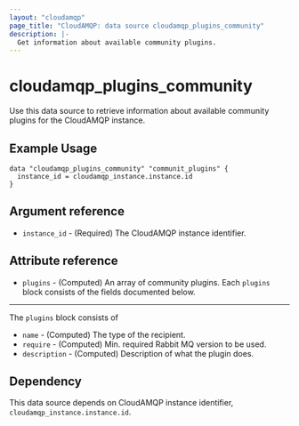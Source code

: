 ```yaml
---
layout: "cloudamqp"
page_title: "CloudAMQP: data source cloudamqp_plugins_community"
description: |-
  Get information about available community plugins.
---
```


# cloudamqp_plugins_community

Use this data source to retrieve information about available community plugins for the CloudAMQP instance.

## Example Usage

```hcl
data "cloudamqp_plugins_community" "communit_plugins" {
  instance_id = cloudamqp_instance.instance.id
}
```

## Argument reference

* `instance_id` - (Required) The CloudAMQP instance identifier.

## Attribute reference

* `plugins` - (Computed) An array of community plugins. Each `plugins` block consists of the fields documented below.

___

The `plugins` block consists of

* `name`        - (Computed) The type of the recipient.
* `require`     - (Computed) Min. required Rabbit MQ version to be used.
* `description` - (Computed) Description of what the plugin does.

## Dependency

This data source depends on CloudAMQP instance identifier, `cloudamqp_instance.instance.id`.
